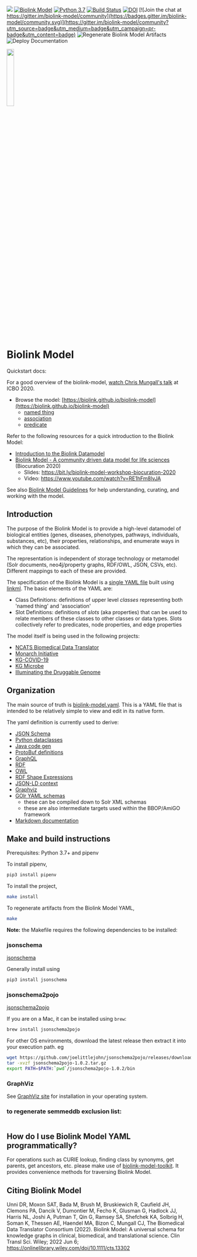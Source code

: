[![](https://img.shields.io/github/license/biolink/biolink-model)](https://img.shields.io/github/license/biolink/biolink-model)
[![Biolink Model](https://img.shields.io/github/v/release/biolink/biolink-model?style=flat-square)](https://img.shields.io/github/v/release/biolink/biolink-model?style=flat-square)
[![Python 3.7](https://upload.wikimedia.org/wikipedia/commons/f/fc/Blue_Python_3.7_Shield_Badge.svg)](https://www.python.org/downloads/release/python-370/)
[![Build Status](https://travis-ci.com/biolink/biolink-model.svg?branch=master)](https://travis-ci.com/biolink/biolink-model)
[![DOI](https://zenodo.org/badge/112995625.svg)](https://zenodo.org/badge/latestdoi/112995625)
[![Join the chat at https://gitter.im/biolink-model/community](https://badges.gitter.im/biolink-model/community.svg)](https://gitter.im/biolink-model/community?utm_source=badge&utm_medium=badge&utm_campaign=pr-badge&utm_content=badge)
![Regenerate Biolink Model Artifacts](https://github.com/biolink/biolink-model/workflows/Regenerate%20Biolink%20Model%20Artifacts/badge.svg)
![Deploy Documentation](https://github.com/biolink/biolink-model/workflows/Deploy%20Documentation/badge.svg)

<img src="images/biolink-logo.png" width="20%">

# Biolink Model

Quickstart docs:

For a good overview of the biolink-model, [watch Chris Mungall's talk](https://www.youtube.com/watch?v=RE1hFm8lvJA&t=2s) at ICBO 2020.

- Browse the model: [https://biolink.github.io/biolink-model](https://biolink.github.io/biolink-model)
  - [named thing](https://biolink.github.io/biolink-model/docs/NamedThing.html)
  - [association](https://biolink.github.io/biolink-model/docs/Association.html)
  - [predicate](https://biolink.github.io/biolink-model/docs/predicates.html)


Refer to the following resources for a quick introduction to the Biolink Model:
- [Introduction to the Biolink Datamodel](https://www.slideshare.net/cmungall/introduction-to-the-biolink-datamodel)
- [Biolink Model - A community driven data model for life sciences](https://bit.ly/biolink-model-workshop-biocuration-2020) (Biocuration 2020)
    - Slides: https://bit.ly/biolink-model-workshop-biocuration-2020
    - Video: https://www.youtube.com/watch?v=RE1hFm8lvJA

See also [Biolink Model Guidelines](guidelines/README.md) for help understanding, curating, and working with the model.


## Introduction

The purpose of the Biolink Model is to provide a high-level datamodel of
biological entities (genes, diseases, phenotypes, pathways, individuals, substances, etc),
their properties, relationships, and enumerate ways in which they can be associated.

The representation is independent of storage technology or metamodel (Solr documents, neo4j/property graphs,
RDF/OWL, JSON, CSVs, etc). Different mappings to each of these are provided.

The specification of the Biolink Model is a [single YAML file](biolink-model.yaml) built using [linkml](https://github.com/linkml).
The basic elements of the YAML are:

 - Class Definitions: definitions of upper level *classes* representing both 'named thing' and 'association'
 - Slot Definitions: definitions of *slots* (aka properties) that can be used to relate members of these classes to other classes or data types. Slots collectively refer to predicates, node properties, and edge properties

The model itself is being used in the following projects:
- [NCATS Biomedical Data Translator](https://ncats.nih.gov/translator)
- [Monarch Initiative](https://monarchinitiative.org/)
- [KG-COVID-19](https://github.com/Knowledge-Graph-Hub/kg-covid-19/wiki)
- [KG Microbe](https://github.com/Knowledge-Graph-Hub/kg-microbe)
- [Illuminating the Druggable Genome]()


## Organization

The main source of truth is [biolink-model.yaml](biolink-model.yaml). This is a YAML file that is intended to
be relatively simple to view and edit in its native form.

The yaml definition is currently used to derive:

  - [JSON Schema](json-schema)
  - [Python dataclasses](biolink/model.py)
  - [Java code gen](java)
  - [ProtoBuf definitions](biolink-model.proto)
  - [GraphQL](biolink-model.graphql)
  - [RDF](biolink-model.ttl)
  - [OWL](biolink-model.owl.ttl)
  - [RDF Shape Expressions](biolink-model.shex)
  - [JSON-LD context](context.jsonld)
  - [Graphviz](graphviz)
  - [GOlr YAML schemas](golr-views)
    - these can be compiled down to Solr XML schemas
    - these are also intermediate targets used within the BBOP/AmiGO framework
  - [Markdown documentation](docs)




## Make and build instructions

Prerequisites: Python 3.7+ and pipenv

To install pipenv,

```sh
pip3 install pipenv
```

To install the project,
```sh
make install
```

To regenerate artifacts from the Biolink Model YAML,

```sh
make
```


**Note:** the Makefile requires the following dependencies to be installed:

### jsonschema

[jsonschema](https://json-schema.org/)

Generally install using 

```sh
pip3 install jsonschema
```

### jsonschema2pojo

[jsonschema2pojo](https://github.com/joelittlejohn/jsonschema2pojo)

If you are on a Mac, it can be installed using `brew`:
```sh
brew install jsonschema2pojo
```
For other OS environments, download the latest release then extract it into your execution path. eg
```sh
wget https://github.com/joelittlejohn/jsonschema2pojo/releases/download/jsonschema2pojo-1.0.2/jsonschema2pojo-1.0.2.tar.gz
tar -xvzf jsonschema2pojo-1.0.2.tar.gz
export PATH=$PATH:`pwd`/jsonschema2pojo-1.0.2/bin
```

### GraphViz

See [GraphViz site](https://graphviz.org/) for installation in your operating system.

### to regenerate semmeddb exclusion list:

```zsh


```


## How do I use Biolink Model YAML programmatically?

For operations such as CURIE lookup, finding class by synonyms, get parents, get ancestors, etc. please make use of [biolink-model-toolkit](https://github.com/biolink/biolink-model-toolkit/). It provides convenience methods for traversing Biolink Model.

## Citing Biolink Model
Unni DR, Moxon SAT, Bada M, Brush M, Bruskiewich R, Caufield JH, Clemons PA, Dancik V, Dumontier M, Fecho K, Glusman G, Hadlock JJ, Harris NL, Joshi A, Putman T, Qin G, Ramsey SA, Shefchek KA, Solbrig H, Soman K, Thessen AE, Haendel MA, Bizon C, Mungall CJ, The Biomedical Data Translator Consortium (2022).
Biolink Model: A universal schema for knowledge graphs in clinical, biomedical, and translational science. Clin Transl Sci. Wiley; 2022 Jun 6; https://onlinelibrary.wiley.com/doi/10.1111/cts.13302 
